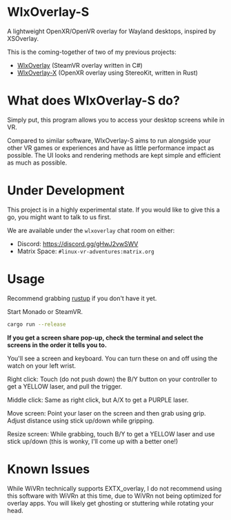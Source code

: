 # WlxOverlay-S

A lightweight OpenXR/OpenVR overlay for Wayland desktops, inspired by XSOverlay.

This is the coming-together of two of my previous projects:
- [WlxOverlay](https://github.com/galister/WlxOverlay) (SteamVR overlay written in C#)
- [WlxOverlay-X](https://github.com/galister/wlx-overlay-x) (OpenXR overlay using StereoKit, written in Rust)

# What does WlxOverlay-S do?

Simply put, this program allows you to access your desktop screens while in VR.

Compared to similar software, WlxOverlay-S aims to run alongside your other VR games or experiences and have as little performance impact as possible. The UI looks and rendering methods are kept simple and efficient as much as possible.

# Under Development

This project is in a highly experimental state. If you would like to give this a go, you might want to talk to us first.

We are available under the `wlxoverlay` chat room on either:
- Discord: https://discord.gg/gHwJ2vwSWV
- Matrix Space: `#linux-vr-adventures:matrix.org`

# Usage

Recommend grabbing [rustup](https://rustup.rs/) if you don't have it yet.

Start Monado or SteamVR.

```sh
cargo run --release
```

**If you get a screen share pop-up, check the terminal and select the screens in the order it tells you to.**

You'll see a screen and keyboard. You can turn these on and off using the watch on your left wrist.

Right click: Touch (do not push down) the B/Y button on your controller to get a YELLOW laser, and pull the trigger.

Middle click: Same as right click, but A/X to get a PURPLE laser.

Move screen: Point your laser on the screen and then grab using grip. Adjust distance using stick up/down while gripping.

Resize screen: While grabbing, touch B/Y to get a YELLOW laser and use stick up/down (this is wonky, I'll come up with a better one!)

# Known Issues

While WiVRn technically supports EXTX_overlay, I do not recommend using this software with WiVRn at this time, due to WiVRn not being optimized for overlay apps. You will likely get ghosting or stuttering while rotating your head.
